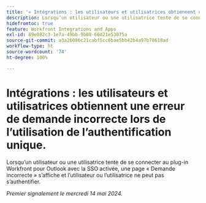 ```yaml
---
title: '« Intégrations : les utilisateurs et utilisatrices obtiennent une erreur de demande erronée lors de l’utilisation de l’authentification unique »'
description: Lorsqu’un utilisateur ou une utilisatrice tente de se connecter au plug-in Workfront pour Outlook avec la SSO activée, une page Demande incorrecte s’affiche et l’utilisateur ou l’utilisatrice ne peut pas s’authentifier.
hidefromtoc: true
feature: Workfront Integrations and Apps
exl-id: 89e082c3-1e7a-49bb-9b08-66d21e53075a
source-git-commit: a3a26086c21cabf5cc6bae5bb42b4a97b78618ad
workflow-type: ht
source-wordcount: '74'
ht-degree: 100%

---
```


# Intégrations : les utilisateurs et utilisatrices obtiennent une erreur de demande incorrecte lors de l’utilisation de l’authentification unique.

Lorsqu’un utilisateur ou une utilisatrice tente de se connecter au plug-in Workfront pour Outlook avec la SSO activée, une page « Demande incorrecte » s’affiche et l’utilisateur ou l’utilisatrice ne peut pas s’authentifier.

_Premier signalement le mercredi 14 mai 2024._

